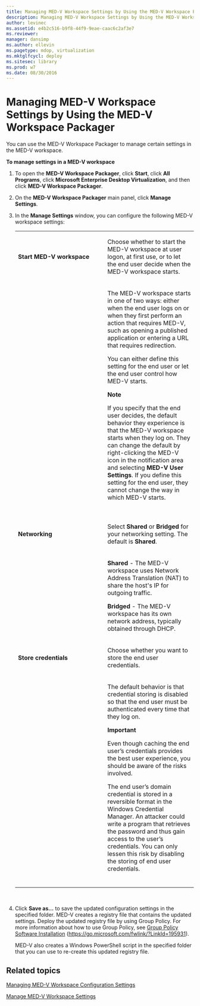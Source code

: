 ```yaml
---
title: Managing MED-V Workspace Settings by Using the MED-V Workspace Packager
description: Managing MED-V Workspace Settings by Using the MED-V Workspace Packager
author: levinec
ms.assetid: e4b2c516-b9f8-44f9-9eae-caac6c2af3e7
ms.reviewer: 
manager: dansimp
ms.author: ellevin
ms.pagetype: mdop, virtualization
ms.mktglfcycl: deploy
ms.sitesec: library
ms.prod: w7
ms.date: 08/30/2016
---
```



# Managing MED-V Workspace Settings by Using the MED-V Workspace Packager


You can use the MED-V Workspace Packager to manage certain settings in the MED-V workspace.

**To manage settings in a MED-V workspace**

1.  To open the **MED-V Workspace Packager**, click **Start**, click **All Programs**, click **Microsoft Enterprise Desktop Virtualization**, and then click **MED-V Workspace Packager**.

2.  On the **MED-V Workspace Packager** main panel, click **Manage Settings**.

3.  In the **Manage Settings** window, you can configure the following MED-V workspace settings:

    <table>
    <colgroup>
    <col width="50%" />
    <col width="50%" />
    </colgroup>
    <tbody>
    <tr class="odd">
    <td align="left"><p><strong>Start MED-V workspace</strong></p></td>
    <td align="left"><p>Choose whether to start the MED-V workspace at user logon, at first use, or to let the end user decide when the MED-V workspace starts.</p></td>
    </tr>
    <tr class="even">
    <td align="left"><p></p></td>
    <td align="left"><p>The MED-V workspace starts in one of two ways: either when the end user logs on or when they first perform an action that requires MED-V, such as opening a published application or entering a URL that requires redirection.</p>
    <p>You can either define this setting for the end user or let the end user control how MED-V starts.</p>
    <div class="alert">
    <strong>Note</strong>  
    <p>If you specify that the end user decides, the default behavior they experience is that the MED-V workspace starts when they log on. They can change the default by right-clicking the MED-V icon in the notification area and selecting <strong>MED-V User Settings</strong>. If you define this setting for the end user, they cannot change the way in which MED-V starts.</p>
    </div>
    <div>
     
    </div></td>
    </tr>
    <tr class="odd">
    <td align="left"><p><strong>Networking</strong></p></td>
    <td align="left"><p>Select <strong>Shared</strong> or <strong>Bridged</strong> for your networking setting. The default is <strong>Shared</strong>.</p></td>
    </tr>
    <tr class="even">
    <td align="left"><p></p></td>
    <td align="left"><p><strong>Shared</strong> - The MED-V workspace uses Network Address Translation (NAT) to share the host's IP for outgoing traffic.</p>
    <p><strong>Bridged</strong> - The MED-V workspace has its own network address, typically obtained through DHCP.</p></td>
    </tr>
    <tr class="odd">
    <td align="left"><p><strong>Store credentials</strong></p></td>
    <td align="left"><p>Choose whether you want to store the end user credentials.</p></td>
    </tr>
    <tr class="even">
    <td align="left"><p></p></td>
    <td align="left"><p>The default behavior is that credential storing is disabled so that the end user must be authenticated every time that they log on.</p>
    <div class="alert">
    <strong>Important</strong>  
    <p>Even though caching the end user’s credentials provides the best user experience, you should be aware of the risks involved.</p>
    <p>The end user’s domain credential is stored in a reversible format in the Windows Credential Manager. An attacker could write a program that retrieves the password and thus gain access to the user’s credentials. You can only lessen this risk by disabling the storing of end user credentials.</p>
    </div>
    <div>
     
    </div></td>
    </tr>
    </tbody>
    </table>

     

4.  Click **Save as…** to save the updated configuration settings in the specified folder. MED-V creates a registry file that contains the updated settings. Deploy the updated registry file by using Group Policy. For more information about how to use Group Policy, see [Group Policy Software Installation](https://go.microsoft.com/fwlink/?LinkId=195931) (https://go.microsoft.com/fwlink/?LinkId=195931).

    MED-V also creates a Windows PowerShell script in the specified folder that you can use to re-create this updated registry file.

## Related topics


[Managing MED-V Workspace Configuration Settings](managing-med-v-workspace-configuration-settings.md)

[Manage MED-V Workspace Settings](manage-med-v-workspace-settings.md)

 

 






